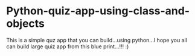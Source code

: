 # Python-quiz-app-using-class-and-objects
This is a simple quz app that you can build...using python...I hope you all can build large quiz app from this blue print...!!!  :)
